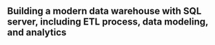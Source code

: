 ## Building a modern data warehouse with SQL server, including ETL process, data modeling, and analytics



